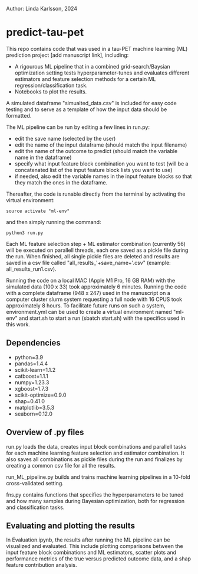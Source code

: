 Author: Linda Karlsson, 2024

# predict-tau-pet

This repo contains code that was used in a tau-PET machine learning (ML) prediction project [add manuscript link], including:
- A rigourous ML pipeline that in a combined grid-search/Baysian optimization setting tests hyperparameter-tunes and evaluates different estimators and feature selection methods for a certain ML regression/classification task.
- Notebooks to plot the results.

A simulated dataframe "simualted_data.csv" is included for easy code testing and to serve as a template of how the input data should be formatted.

The ML pipeline can be run by editing a few lines in run.py:
- edit the save name (selected by the user)
- edit the name of the input dataframe (should match the input filename)
- edit the name of the outcome to predict (should match the variable name in the dataframe)
- specify what input feature block combination you want to test (will be a concatenated list of the input feature block lists you want to use)
- if needed, also edit the variable names in the input feature blocks so that they match the ones in the dataframe.

Thereafter, the code is runable directly from the terminal by activating the virtual environment:

```console
source activate "ml-env"
```

and then simply running the command:

```console
python3 run.py
```

Each ML feature selection step + ML estimator combination (currently 56) will be executed on parallell threads, each one saved as a pickle file during the run. When finished, all single pickle files are deleted and results are saved in a csv file called "all_results_'+save_name+'.csv" (example: all_results_run1.csv). 

Running the code on a local MAC (Apple M1 Pro, 16 GB RAM) with the simulated data (100 x 33) took approximately 6 minutes. Running the code with a complete dataframe (948 x 247) used in the manuscript on a computer cluster slurm system requesting a full node with 16 CPUS took approximately 8 hours. To facilitate future runs on such a system, environment.yml can be used to create a virtual environment named "ml-env" and start.sh to start a run (sbatch start.sh) with the specifics used in this work.

## Dependencies

  - python=3.9
  - pandas=1.4.4
  - scikit-learn=1.1.2
  - catboost=1.1.1
  - numpy=1.23.3
  - xgboost=1.7.3
  - scikit-optimize=0.9.0
  - shap=0.41.0
  - matplotlib=3.5.3
  - seaborn=0.12.0

## Overview of .py files

run.py loads the data, creates input block combinations and parallell tasks for each machine learning feature selection and estimator combination. It also saves all combinations as pickle files during the run and finalizes by creating a common csv file for all the results.

run_ML_pipeline.py builds and trains machine learning pipelines in a 10-fold cross-validated setting. 

fns.py contains functions that specifies the hyperparameters to be tuned and how many samples during Bayesian optimization, both for regression and classification tasks. 

## Evaluating and plotting the results

In Evaluation.ipynb, the results after running the ML pipeline can be visualized and evaluated. This include plotting comparisons between the input feature block combinations and ML estimators, scatter plots and performance metrics of the true versus predicted outcome data, and a shap feature contribution analysis.


